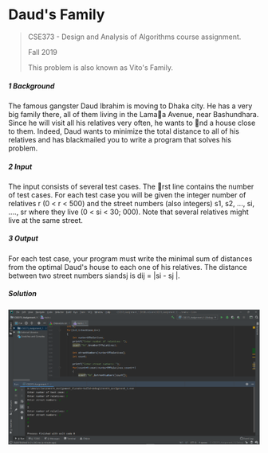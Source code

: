 # Daud's Family

> CSE373 - Design and Analysis of Algorithms course assignment.
>
> Fall 2019
>
> This problem is also known as Vito's Family.



##### 1 Background

The famous gangster Daud Ibrahim is moving to Dhaka city. He has a very big family there, all of them living in the Lamaa Avenue, near Bashundhara. Since he will visit all his relatives very often, he wants to nd a house close to them.
		Indeed, Daud wants to minimize the total distance to all of his relatives and has blackmailed you to write a program that solves his problem.

##### 2 Input

The input consists of several test cases. The rst line contains the number of test cases. For each test case you will be given the integer number of relatives r (0 < r < 500) and the street numbers (also integers) s1, s2, ..., si, ...., sr where they live (0 < si < 30; 000). Note that several relatives might live at the same street.

##### 3 Output

For each test case, your program must write the minimal sum of distances from the optimal Daud's house to each one of his relatives. The distance between two street numbers siandsj is dij = |si - sj |.



##### Solution

![](https://github.com/FHShubho/dauds_family/blob/main/Screenshot_245.png)
